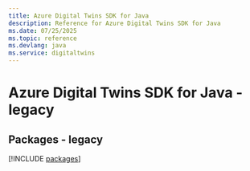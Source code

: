 ```yaml
---
title: Azure Digital Twins SDK for Java
description: Reference for Azure Digital Twins SDK for Java
ms.date: 07/25/2025
ms.topic: reference
ms.devlang: java
ms.service: digitaltwins
---
```

# Azure Digital Twins SDK for Java - legacy
## Packages - legacy
[!INCLUDE [packages](digital-twins-index.md)]